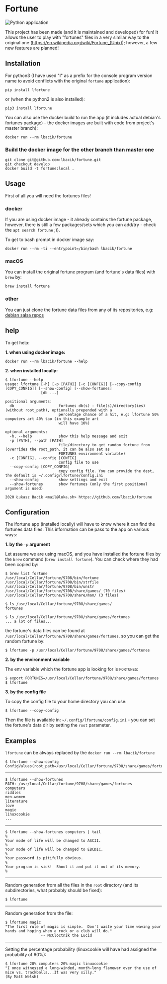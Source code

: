 # Fortune

![Python application](https://github.com/lbacik/fortune/workflows/Python%20application/badge.svg)

This project has been made (and it is maintained and developed) for fun! It allows the user to play with "fortunes" files 
in a very similar way to the original one (https://en.wikipedia.org/wiki/Fortune_(Unix)); however, a few new features 
are planned!

## Installation

For python3 (I have used "l" as a prefix for the console program version name to avoid conflicts with the original 
`fortune` application):

    pip install lfortune
    
or (when the python2 is also installed):

    pip3 install lfortune

You can also use the docker build to run the app (it includes actual debian's fortunes package) - the docker images
are built with code from project's master branch):

    docker run --rm lbacik/fortune 

### Build the docker image for the other branch than master one

    git clone git@github.com:lbacik/fortune.git
    git checkout develop
    docker build -t fortune:local . 

## Usage

First of all you will need the fortunes files! 

### docker

If you are using docker image - it already contains the fortune package, however, there is still a few packages/sets 
which you can add/try - check the `apt search fortune` ;)).

To get to bash prompt in docker image say:

    docker run --rm -ti --entrypoint=/bin/bash lbacik/fortune

### macOS

You can install the original fortune program (and fortune's data files) with `brew` by:

    brew install fortune 

### other 

You can just clone the fortune data files from any of its repositories, 
e.g: [debian salsa repos](https://salsa.debian.org/search?utf8=✓&search=fortune&group_id=&project_id=&snippets=false&repository_ref=&nav_source=navbar) 

## help

To get help:

**1. when using docker image:**

    docker run --rm lbacik/fortune --help
    
**2. when installed locally:**

    $ lfortune --help         
    usage: lfortune [-h] [-p [PATH]] [-c [CONFIG]] [--copy-config [COPY_CONFIG]] [--show-config] [--show-fortunes] 
                    [db ...]
    
    positional arguments:
      db                    fortunes db(s) - file(s)/directory(ies) (without root_path), optionally prepended with a
                            percentage chance of a hit, e.g: lfortune 50% computers art 40% tao (in this example art
                            will have 10%)
    
    optional arguments:
      -h, --help            show this help message and exit
      -p [PATH], --path [PATH]
                            file/directory to get random fortune from (overrides the root_path, it can be also set as
                            FORTUNES environment variable)
      -c [CONFIG], --config [CONFIG]
                            config file to use
      --copy-config [COPY_CONFIG]
                            copy config file. You can provide the dest, the default is ~/.config/lfortune/config.ini
      --show-config         show settings and exit
      --show-fortunes       show fortunes (only the first positional argument is used)
    
    2020 Łukasz Bacik <mail@luka.sh> https://github.com/lbacik/fortune

## Configuration

The lfortune app (installed locally) will have to know where it can find the fortunes data files. 
This information can be pass to the app on various ways:

**1. by the** `-p` **argument** 

Let assume we are using macOS, and you have installed the fortune files by the `brew` command (`brew install fortune`).
You can check where they had been copied by:

    $ brew list fortune
    /usr/local/Cellar/fortune/9708/bin/fortune
    /usr/local/Cellar/fortune/9708/bin/strfile
    /usr/local/Cellar/fortune/9708/bin/unstr
    /usr/local/Cellar/fortune/9708/share/games/ (70 files)
    /usr/local/Cellar/fortune/9708/share/man/ (3 files)

    $ ls /usr/local/Cellar/fortune/9708/share/games/                                   
    fortunes
    
    $ ls /usr/local/Cellar/fortune/9708/share/games/fortunes  
    ... a lot of files...
     
 the fortune's data files can be found at `/usr/local/Cellar/fortune/9708/share/games/fortunes`, 
 so you can get the random fortune by: 
 
    $ lfortune -p /usr/local/Cellar/fortune/9708/share/games/fortunes       
 
**2. by the environment variable**
 
 The env variable which the fortune app is looking for is `FORTUNES`:
 
    $ export FORTUNES=/usr/local/Cellar/fortune/9708/share/games/fortunes
    $ lfortune
    
**3. by the config file**
 
 To copy the config file to your home directory you can use:
 
    $ lfortune --copy-config
    
Then the file is available in: `~/.config/lfortune/config.ini` - you can set the fortune's data dir by setting 
the `root` parameter.    
 
## Examples

`lfortune` can be always replaced by the `docker run --rm lbacik/fortune`


    $ lfortune --show-config                                             
    ConfigValues(root_path=/usr/local/Cellar/fortune/9708/share/games/fortunes)

---

    $ lfortune --show-fortunes 
    PATH: /usr/local/Cellar/fortune/9708/share/games/fortunes
    computers
    riddles
    men-women
    literature
    love
    magic
    linuxcookie
    ...    

---

    $ lfortune --show-fortunes computers | tail
    %
    Your mode of life will be changed to ASCII.
    %
    Your mode of life will be changed to EBCDIC.
    %
    Your password is pitifully obvious.
    %
    Your program is sick!  Shoot it and put it out of its memory.
    %

---

Random generation from all the files in the `root` directory (and its subdirectories, what probably should be fixed):
    
    $ lfortune

---
    
Random generation from the file:

    $ lfortune magic
    "The first rule of magic is simple.  Don't waste your time waving your
    hands and hoping when a rock or a club will do."
                    -- McCloctnik the Lucid

---

Setting the percentage probability (linuxcookie will have had assigned the probability of 60%):

    $ lfortune 20% computers 20% magic linuxcookie
    "I once witnessed a long-winded, month-long flamewar over the use of
    mice vs. trackballs...It was very silly."
    (By Matt Welsh)
